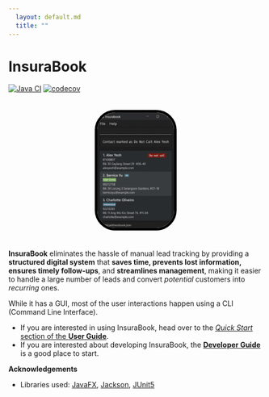 ```yaml
---
  layout: default.md
  title: ""
---
```


# InsuraBook

[![Java CI](https://github.com/AY2526S1-CS2103T-F15a-2/tp/actions/workflows/gradle.yml/badge.svg)](https://github.com/AY2526S1-CS2103T-F15a-2/tp/actions/workflows/gradle.yml)
[![codecov](https://codecov.io/gh/AY2526S1-CS2103T-F15a-2/tp/branch/master/graph/badge.svg?token=354WJSWX3E)](https://codecov.io/gh/AY2526S1-CS2103T-F15a-2/tp)

<div style="text-align: center;">
    <img src="images/Ui.png" alt="Ui" style="border: 5px solid black; border-radius: 40px; max-width: 30%; height: auto; margin: 20px 0px;"/>
</div>

**InsuraBook** eliminates the hassle of manual lead tracking by providing a **structured digital system** that **saves time, prevents lost information, ensures timely follow-ups**, and **streamlines management**, making it easier to handle a large number of leads and convert *potential* customers into *recurring* ones.

While it has a GUI, most of the user interactions happen using a CLI (Command Line Interface).

* If you are interested in using InsuraBook, head over to the [_Quick Start_ section of the **User Guide**](UserGuide.html#quick-start).
* If you are interested about developing InsuraBook, the [**Developer Guide**](DeveloperGuide.html) is a good place to start.


**Acknowledgements**

* Libraries used: [JavaFX](https://openjfx.io/), [Jackson](https://github.com/FasterXML/jackson), [JUnit5](https://github.com/junit-team/junit5)
